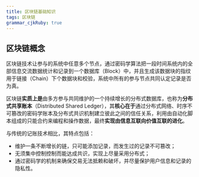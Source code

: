 ```yaml
---
title: 区块链基础知识 
tags: 区块链
grammar_cjkRuby: true
---
```

## 区块链概念

区块链技术让参与的系统中任意多个节点，通过密码学算法把一段时间系统内的全部信息交流数据统计和记录到一个数据库（Block）中，并且生成该数据块的指纹用于链接（Chain）下个数据块和校验，系统中所有的参与节点共同认定记录是否为真。

区块链**实质上是**由多方参与共同维护的一个持续增长的分布式数据库，也称为**分布式共享账本**（Distributed Shared Ledger），其**核心在于**通过分布式网络、时序不可篡改的密码学账本及分布式共识机制建立彼此之间的信任关系，利用由自动化脚本组成的只能合约来编程和操作数据，最终**实现由信息互联向价值互联的进化**。

与传统的记账技术相比，其特点包括：

- 维护一条不断增长的链，只可能添加记录，而发生过的记录不可篡改；
- 无须集中控制控制而能达成共识，实现上尽量采用分布式；
- 通过密码学的机制来确保交易无法抵赖和破坏，并尽量保护用户信息和记录的隐私性。

## 